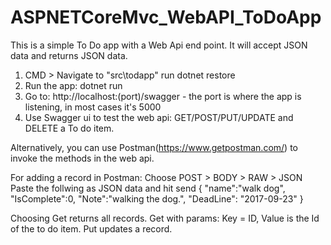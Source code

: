 # ASPNETCoreMvc_WebAPI_ToDoApp
This is a simple To Do app with a Web Api end point. It will accept JSON data and returns JSON data.

1. CMD > Navigate to "src\todapp" run dotnet restore
2. Run the app: dotnet run
3. Go to: http://localhost:(port)/swagger - the port is where the app is listening, in most cases it's 5000
4. Use Swagger ui to test the web api:  GET/POST/PUT/UPDATE and DELETE a To do item.

Alternatively, you can use Postman(https://www.getpostman.com/) to invoke the methods in the web api.

For adding a record in Postman: Choose POST > BODY > RAW > JSON
Paste the follwing as JSON data and hit send
{
    "name":"walk dog",
    "IsComplete":0,
    "Note":"walking the dog.",
    "DeadLine": "2017-09-23"
}

Choosing Get returns all records. Get with params: Key = ID, Value is the Id of the to do item. Put updates a record.
